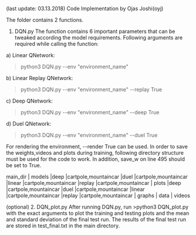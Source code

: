 (last update: 03.13.2018)
Code Implementation by Ojas Joshi(oyj)

The folder contains 2 functions.



1. DQN.py
The function contains 6 important parameters that can be tweaked according the model requirements.
Following arguments are required while calling the function:

a) Linear QNetwork: 
> python3 DQN.py --env "environment_name" 

b) Linear Replay QNetwork:
> python3 DQN.py --env "environment_name" --replay True 

c) Deep QNetwork:
> python3 DQN.py --env "environment_name" --deep True 

d) Duel QNetwork:
> python3 DQN.py --env "environment_name" --duel True

For rendering the environment, --render True can be used. In order to save the weights,videos and plots during training, following directory structure must be used for the code to work. In addition, save_w on line 495 should be set to True.

main_dir
|	models
		|deep
			|cartpole,mountaincar
		|duel
			|cartpole,mountaincar
		|linear
			|cartpole,mountaincar
		|replay
			|cartpole,mountaincar
|	plots
		|deep
			|cartpole,mountaincar
		|duel
			|cartpole,mountaincar
		|linear
			|cartpole,mountaincar
		|replay
			|cartpole,mountaincar
| 	graphs
|	data
|	videos	


(optional)
2. DQN_plot.py
After running DQN.py, run >python3 DQN_plot.py with the exact arguments to plot the training and testing plots and the mean and standard deviation of the final test run. The results of the final test run are stored in test_final.txt in the main directory.









